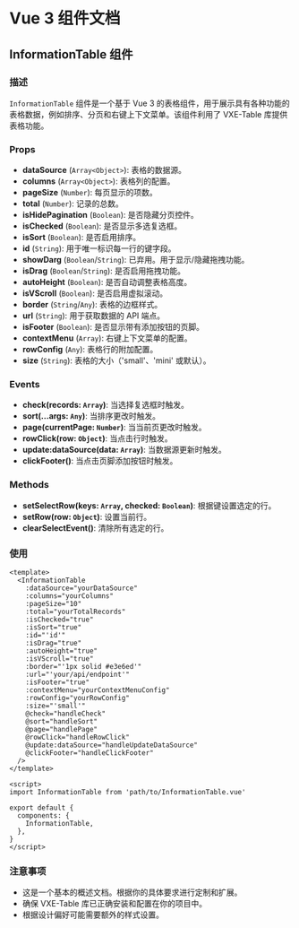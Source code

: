 # Vue 3 组件文档

## InformationTable 组件

### 描述

`InformationTable` 组件是一个基于 Vue 3 的表格组件，用于展示具有各种功能的表格数据，例如排序、分页和右键上下文菜单。该组件利用了 VXE-Table 库提供表格功能。

### Props

- **dataSource** (`Array<Object>`): 表格的数据源。
- **columns** (`Array<Object>`): 表格列的配置。
- **pageSize** (`Number`): 每页显示的项数。
- **total** (`Number`): 记录的总数。
- **isHidePagination** (`Boolean`): 是否隐藏分页控件。
- **isChecked** (`Boolean`): 是否显示多选复选框。
- **isSort** (`Boolean`): 是否启用排序。
- **id** (`String`): 用于唯一标识每一行的键字段。
- **showDarg** (`Boolean`/`String`): 已弃用。用于显示/隐藏拖拽功能。
- **isDrag** (`Boolean`/`String`): 是否启用拖拽功能。
- **autoHeight** (`Boolean`): 是否自动调整表格高度。
- **isVScroll** (`Boolean`): 是否启用虚拟滚动。
- **border** (`String`/`Any`): 表格的边框样式。
- **url** (`String`): 用于获取数据的 API 端点。
- **isFooter** (`Boolean`): 是否显示带有添加按钮的页脚。
- **contextMenu** (`Array`): 右键上下文菜单的配置。
- **rowConfig** (`Any`): 表格行的附加配置。
- **size** (`String`): 表格的大小（'small'、'mini' 或默认）。

### Events

- **check(records: `Array`)**: 当选择复选框时触发。
- **sort(...args: `Any`)**: 当排序更改时触发。
- **page(currentPage: `Number`)**: 当当前页更改时触发。
- **rowClick(row: `Object`)**: 当点击行时触发。
- **update:dataSource(data: `Array`)**: 当数据源更新时触发。
- **clickFooter()**: 当点击页脚添加按钮时触发。

### Methods

- **setSelectRow(keys: `Array`, checked: `Boolean`)**: 根据键设置选定的行。
- **setRow(row: `Object`)**: 设置当前行。
- **clearSelectEvent()**: 清除所有选定的行。

### 使用

```vue
<template>
  <InformationTable
    :dataSource="yourDataSource"
    :columns="yourColumns"
    :pageSize="10"
    :total="yourTotalRecords"
    :isChecked="true"
    :isSort="true"
    :id="'id'"
    :isDrag="true"
    :autoHeight="true"
    :isVScroll="true"
    :border="'1px solid #e3e6ed'"
    :url="'your/api/endpoint'"
    :isFooter="true"
    :contextMenu="yourContextMenuConfig"
    :rowConfig="yourRowConfig"
    :size="'small'"
    @check="handleCheck"
    @sort="handleSort"
    @page="handlePage"
    @rowClick="handleRowClick"
    @update:dataSource="handleUpdateDataSource"
    @clickFooter="handleClickFooter"
  />
</template>

<script>
import InformationTable from 'path/to/InformationTable.vue'

export default {
  components: {
    InformationTable,
  },
}
</script>
```

### 注意事项

- 这是一个基本的概述文档。根据你的具体要求进行定制和扩展。
- 确保 VXE-Table 库已正确安装和配置在你的项目中。
- 根据设计偏好可能需要额外的样式设置。
